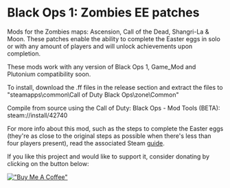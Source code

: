 # Black Ops 1: Zombies EE patches
Mods for the Zombies maps: Ascension, Call of the Dead, Shangri-La & Moon. These patches enable the ability to complete the Easter eggs in solo or with any amount of players and will unlock achievements upon completion.

These mods work with any version of Black Ops 1, Game_Mod and Plutonium compatibility soon.

To install, download the .ff files in the release section and extract the files to "steamapps\common\Call of Duty Black Ops\zone\Common"

Compile from source using the Call of Duty: Black Ops - Mod Tools (BETA): steam://install/42740

For more info about this mod, such as the steps to complete the Easter eggs (they're as close to the original steps as possible when there's less than four players present), read the associated Steam [guide](https://steamcommunity.com/sharedfiles/filedetails/?id=3041320930).

If you like this project and would like to support it, consider donating by clicking on the button below:

[!["Buy Me A Coffee"](https://www.buymeacoffee.com/assets/img/custom_images/orange_img.png)](https://www.buymeacoffee.com/reubenukgb)
